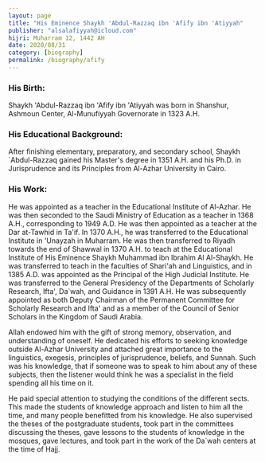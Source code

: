 ```yaml
---
layout: page
title: "His Eminence Shaykh 'Abdul-Razzaq ibn 'Afify ibn 'Atiyyah"
publisher: "alsalafiyyah@icloud.com"
hijri: Muharram 12, 1442 AH
date: 2020/08/31
category: [biography]
permalink: /biography/afify
---
```


### His Birth:

Shaykh 'Abdul-Razzaq ibn 'Afify ibn 'Atiyyah was born in Shanshur, Ashmoun Center, Al-Munufiyyah Governorate in 1323 A.H.

### His Educational Background:

After finishing elementary, preparatory, and secondary school, Shaykh `Abdul-Razzaq gained his Master's degree in 1351 A.H. and his Ph.D. in Jurisprudence and its Principles from Al-Azhar University in Cairo.

### His Work:

He was appointed as a teacher in the Educational Institute of Al-Azhar. He was then seconded to the Saudi Ministry of Education as a teacher in 1368 A.H., corresponding to 1949 A.D. He was then appointed as a teacher at the Dar at-Tawhid in Ta'if. In 1370 A.H., he was transferred to the Educational Institute in 'Unayzah in Muharram. He was then transferred to Riyadh towards the end of Shawwal in 1370 A.H. to teach at the Educational Institute of His Eminence Shaykh Muhammad ibn Ibrahim Al Al-Shaykh. He was transferred to teach in the faculties of Shari'ah and Linguistics, and in 1385 A.D. was appointed as the Principal of the High Judicial Institute. He was transferred to the General Presidency of the Departments of Scholarly Research, Ifta', Da`wah, and Guidance in 1391 A.H. He was subsequently appointed as both Deputy Chairman of the Permanent Committee for Scholarly Research and Ifta' and as a member of the Council of Senior Scholars in the Kingdom of Saudi Arabia.

Allah endowed him with the gift of strong memory, observation, and understanding of oneself. He dedicated his efforts to seeking knowledge outside Al-Azhar University and attached great importance to the linguistics, exegesis, principles of jurisprudence, beliefs, and Sunnah. Such was his knowledge, that if someone was to speak to him about any of these subjects, then the listener would think he was a specialist in the field spending all his time on it.

He paid special attention to studying the conditions of the different sects. This made the students of knowledge approach and listen to him all the time, and many people benefitted from his knowledge. He also supervised the theses of the postgraduate students, took part in the committees discussing the theses, gave lessons to the students of knowledge in the mosques, gave lectures, and took part in the work of the Da`wah centers at the time of Hajj.

